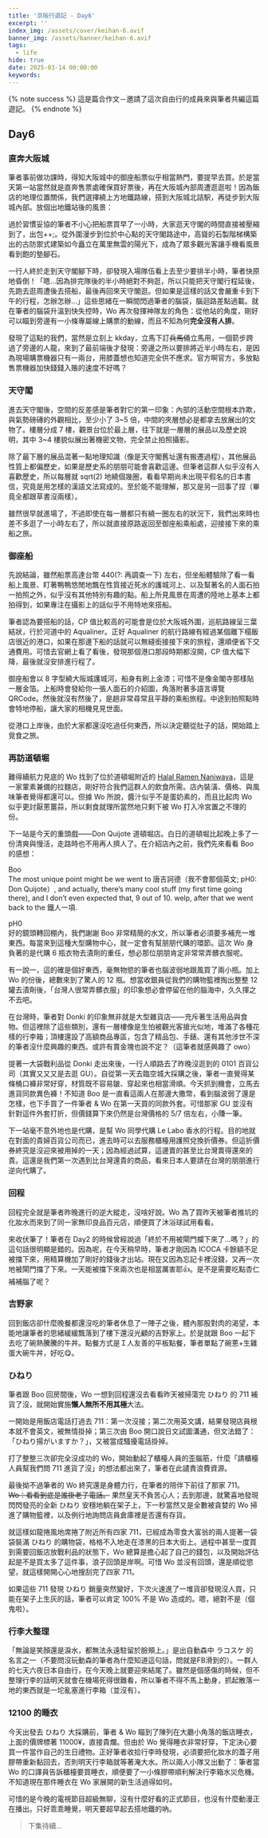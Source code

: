 ```yaml
---
title: '京阪行遊記 - Day6'
excerpt: ''
index_img: /assets/cover/keihan-6.avif
banner_img: /assets/banner/keihan-6.avif
tags:
  - life
hide: true
date: 2025-03-14 00:00:00
keywords:
---
```


<!-- Latex Protector: Remove "@" before use -->
<!--@lp:skip-all-->
<!--@lp:skip-some-->

<!-- EMSP Replacer: Auto replacement of double full-width white-space with &emsp;&emsp; -->

<!-- Spoiler Replacer: Replace ||text||  with {% spoiler text %} -->
<!--@sprp:skip-all-->

<!-- Footnote Reposer: Auto repositioning of all the footnotes in post -->
<!--@ft:skip-all-->

{% note success %}
這是篇合作文－邀請了這次自由行的成員來與筆者共編這篇遊記。
{% endnote %}


## Day6

### 直奔大阪城

筆者事前做功課時，得知大阪城中的御座船票似乎相當熱門，要提早去買。於是當天第一站當然就是直奔售票處確保買好票後，再在大阪城內部周遭逛逛啦！因為飯店的地理位置關係，我們選擇繞上方地鐵路線，搭到大阪城北詰駅，再徒步到大阪城內部。放個出地鐵站後的風景：

過於習慣妥協的筆者不小心把船票買早了一小時，大家逛天守閣的時間直接被壓縮到了，出包++;。從外圍漫步到位於中心點的天守閣路途中，高聳的石製階梯構築出的古防禦式建築如今矗立在萬里無雲的陽光下，成為了眾多觀光客讓手機看風景看到飽的墊腳石。

一行人終於走到天守閣腳下時，卻發現入場隊伍看上去至少要排半小時，筆者快原地昏倒！「嗯...因為排完隊後的半小時絕對不夠逛，所以只能把天守閣行程延後，先跑去逛周遭後去搭船，最後再回來天守閣逛。但如果是這樣的話又會嚴重卡到下午的行程，怎辦怎辦...」這些思緒在一瞬間閃過筆者的腦袋，腦迴路差點過載。就在筆者的腦袋升溫到快失控時，Wo 再次發揮神隊友的角色：從他站的角度，剛好可以瞄到旁邊有一小條專屬線上購票的動線，而且不知為何**完全沒有人排**。

發現了這點的我們，當然是立刻上 kkday，立馬下訂~~兵馬俑~~立馬用，一個箭步跨過了旁邊的人龍，來到了最前端後才發現：旁邊之所以要排將近半小時左右，是因為現場購票機器只有一兩台，用膝蓋想也知道完全供不應求。官方啊官方，多放點售票機器加快錢錢入賬的速度不好嗎？

### 天守閣

進去天守閣後，空間的反差感是筆者對它的第一印象：內部的活動空間根本詐欺，與氣勢磅礡的外觀相比，至少小了 3\~5 倍，中間的夾層想必是都拿去放展出的文物了。樓層分成 7 樓，觀景台位於最上層，往下就是一層層的展品以及歷史說明，其中 3\~4 樓貌似展出著機密文物，完全禁止拍照攝影。

除了最下層的展品混著一點地理知識（像是天守閣舊址還有搬遷過程），其他展品性質上都偏歷史，如果是歷史系的朋朋可能會喜歡這邊。但筆者這群人似乎沒有人喜歡歷史，所以每層就 sqrt(2) 地繞個幾圈，看看早期尚未出現平假名的日本書信，究竟是用怎樣的漢語文法寫成的。至於能不能理解，那又是另一回事了捏（畢竟全都跟草書沒兩樣）。

雖然很早就進場了，不過即使在每一層都只有繞一圈左右的狀況下，我們出來時也差不多逛了一小時左右了，所以就直接原路返回至御座船乘船處，迎接接下來的乘船之旅。

### 御座船

先說結論，雖然船票高達台幣 440(?: 再調查一下) 左右，但坐船體驗除了看一看船上風景、盯著鴨鴨悠閒地飄在性質接近死水的護城河上、以及幫著名的人面石拍一拍照之外，似乎沒有其他特別有趣的點。船上所見風景在周遭的陸地上基本上都拍得到，如果專注在攝影上的話似乎不用特地來搭船。

筆者認為要搭船的話，CP 值比較高的可能會是位於大阪城外圍，巡航路線呈三葉結狀，行於河道中的 Aqualiner。正好 Aqualiner 的航行路線有經過某個離下榻飯店很近的港口，如果在那邊下船的話就可以無縫銜接接下來的旅程，還順便省下交通費用。可惜去官網上看了看後，發現那個港口那段時期都沒開，CP 值大幅下降，最後就沒安排進行程了。

御座船會以 8 字型繞大阪城護城河，船身有刷上金漆；可惜不是像金閣寺那樣貼一層金箔。上船時會發給你一張人面石的介紹圖，角落附著多語言導覽 QRCode。然後就沒有然後了，是趟非常尋常且平靜的乘船旅程。中途到拍照點時會特地停船，讓大家的相機見見世面。

從港口上岸後，由於大家都還沒吃過任何東西，所以決定聽從肚子的話，開始踏上覓食之旅。

### 再訪道頓堀

難得續航力見底的 Wo 找到了位於道頓堀附近的 [Halal Ramen Naniwaya](https://maps.app.goo.gl/CVMbXd9Nvd5CVP1y5)，這是一家葷素兼備的拉麵店，剛好符合我們這群人的飲食所需。店內裝潢、價格、與風味筆者覺得都還可以。但據 Wo 所說，醬汁似乎不是蛋奶素的，而且比起肉 Wo 似乎更討厭蔥薑蒜，所以剩食就理所當然地只剩下被 Wo 打入冷宮置之不理的份。

下一站是今天的重頭戲——Don Quijote 道頓堀店。白日的道頓堀比起晚上多了一份清爽與慢活，走路時也不用再人擠人了。在介紹店內之前，我們先來看看 Boo 的感想：

Boo  
The most unique point might be we went to 唐吉訶德（我不會那個英文; pH0: Don Quijote）, and actually, there’s many cool stuff (my first time going there), and I don’t even expected that, 9 out of 10\. welp, after that we went back to the 鐵人一項.

pH0  
好的鏡頭轉回棚內，我們謝謝 Boo 非常精簡的水文，所以筆者必須要多補充一堆東西。每當來到這種大型購物中心，就一定會有幫朋朋代購的環節。這次 Wo 身負著的是代購 6 瓶衣物去漬劑的重任，想必那位朋朋肯定非常常弄髒衣服呢。

有一說一，這的確是個好東西，毫無物慾的筆者也腦波弱地跟風買了兩小瓶。加上 Wo 的份後，總數來到了驚人的 12 瓶。想當收銀員從我們的購物籃裡掏出整整 12 罐去漬劑後，「台灣人很常弄髒衣服」的印象想必會停留在他的腦海中，久久揮之不去吧。

在台灣時，筆者對 Donki 的印象無非就是大型雜貨店——充斥著生活用品與食物。但這裡除了這些類別，還有一層樓像是生怕被觀光客搶光似地，堆滿了各種花樣的行李箱；頂樓還設了高額商品專區，包含了精品包、手錶、還有其他涉世不深的筆者沒什麼興趣的東西。或許有賣金塊也說不定？（這筆者就感興趣了 owo）

 提著一大袋戰利品從 Donki 走出來後，一行人順路去了昨晚沒逛到的 0101 百貨公司（其實又又又是去逛 GU）。自從第一天去臨空城大採購之後，筆者一直覺得某條桶口褲非常好穿，材質既不容易皺、穿起來也相當滑順。今天抓到機會，立馬去進貨同款異色褲！不知道 Boo 是一直看這兩人在那邊大撒幣，看到腦波弱了還是怎樣，也下手買了一件筆者 & Wo 在第一天買的同款外套。可惜那家 GU 並沒有針對這件外套打折，但價錢算下來仍然是台灣價格的 5/7 倍左右，小賺一筆。

下一站毫不意外地也是代購，是幫 Wo 同學代購 Le Labo 香水的行程。目的地就在對面的貴婦百貨公司而已，進去時可以去服務櫃檯用護照兌換折價券。但這折價券終究是沒迎來被用掉的一天；因為經過試算，這邊賣的甚至比台灣賣得還來的貴。這還是我們第一次遇到比台灣還貴的商品，看來日本人要請在台灣的朋朋進行逆向代購了。

### 回程

回程完全就是筆者昨晚進行的逆大縱走，沒啥好說。Wo 為了買昨天被筆者推坑的化妝水而來到了同一家無印良品百元店，順便買了沐浴球試用看看。

來收伏筆了！筆者在 Day2 的時候曾經說過「終於不用被閘門攔下來了…嗎？」的這句話很明顯是錯的。因為呢，在今天稍早時，筆者才剛因為 ICOCA 卡餘額不足被擋下來，用精算機加了剛好的錢後才出站。現在又因為忘記卡裡沒錢，又再一次地被閘門擋了下來。一天能被擋下來兩次也是相當厲害耶👍。是不是需要吃點杏仁補補腦了呢？

### 吉野家

回到飯店卻什麼晚餐都還沒吃的筆者休息了一陣子之後，體內那股對肉的渴望，本能地讓筆者的思緒緩緩飄落到了樓下還沒光顧的吉野家上。於是就跟 Boo 一起下去吃了碗熱騰騰的牛丼。點餐方式是Ｉ人友善的平板點餐，筆者單點了碗蔥+生雞蛋大碗牛丼，好吃😋。

### ひねり

筆者跟 Boo 回房間後，Wo 一想到回程還沒去看看昨天被掃蕩完 ひねり 的 711 補貨了沒，就開始實施**懶人無所不用其極**大法。

一開始是用飯店電話打過去 711：第一次沒接；第二次用英文講，結果發現店員根本就不會英文，被無情掛掉；第三次由 Boo 開口說日文試圖溝通，但文法錯了：「ひねり揚がいますか？」，又被當成騷擾電話掛掉。

打了整整三次卻完全沒成功的 Wo，開始動起了櫃檯人員的歪腦筋，什麼「請櫃檯人員幫我們問 711 進貨了沒」的想法都出來了，筆者在此譴責浪費資源。

最後拗不過筆者的 Wo 終究還是身體力行，在筆者的陪伴下前往了那家 711。~~Wo：看看到底是誰掛老子電話。~~ 果然皇天不負苦心人；去到那邊，就驚喜地發現閃閃發亮的全新 ひねり 安穩地躺在架子上，下一秒當然又是全數被貪婪的 Wo 掃進了購物籃裡，以及例行地詢問店員倉庫裡是否還有存貨。

就這樣如龍捲風地席捲了附近所有四家 711，已經成為零食大富翁的兩人提著一袋袋裝滿 ひねり 的購物袋，格格不入地走在漆黑的日本大街上。過程中甚至一度買到需要回飯店放戰利品的狀態下，Ｗo 總算是擔心起了自己的錢包，以及開始評估起是不是買太多了這件事，浪子回頭是岸啊。可惜 Wo 並沒有回頭，還是順從慾望，就這樣開開心心地搜刮完了四家 711。

如果這些 711 發現 ひねり 銷量突然變好，下次火速進了一堆貨卻發現沒人買，只能在架子上生灰的話，筆者可以肯定 100% 不是 Wo 造成的。嗯，絕對不是（個鬼啦）。

### 行李大整理

「無論是笑顏還是淚水，都無法永遠駐留於臉頰上。」是出自動森中 ラコスケ 的名言之一（不要問沒玩動森的筆者為什麼知道這句話，問就是FB滑到的）。一群人的七天六夜日本自由行，在今天晚上就要迎來結尾了。雖然是個感傷的時候，但不整理行李的話明天就會在機場死得很難看，所以筆者不得不馬上動身，抓起散落一地的東西就是一坨亂塞進行李箱（並沒有）。

### 12100 的睡衣

今天出發去 ひねり 大採購前，筆者 & Wo 瞄到了陳列在大廳小角落的飯店睡衣，上面的價牌標著 11000¥，直接貴爛。但由於 Wo 覺得睡衣非常好穿，下定決心要買一件當作自己的生日禮物。正好筆者收拾行李時發現，必須要把化妝水的蓋子用膠帶重新黏回去，否則明天行李箱就等著淹大水。所以兩人小隊又出動了：筆者當 Wo 的口譯員告訴櫃檯要買睡衣，順便要了一小條膠帶順利解決行李箱水災危機。不知道現在那件睡衣在 Wo 家展開的新生活過得如何。

可惜的是今晚的電視節目超級無聊，沒有什麼好看的正式節目，也沒有什麼動漫正在播出。只好乖乖睡覺，明天要超早起去搭地鐵的吶。

> 下集待續...
